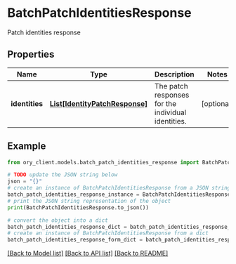 # BatchPatchIdentitiesResponse

Patch identities response

## Properties

Name | Type | Description | Notes
------------ | ------------- | ------------- | -------------
**identities** | [**List[IdentityPatchResponse]**](IdentityPatchResponse.md) | The patch responses for the individual identities. | [optional] 

## Example

```python
from ory_client.models.batch_patch_identities_response import BatchPatchIdentitiesResponse

# TODO update the JSON string below
json = "{}"
# create an instance of BatchPatchIdentitiesResponse from a JSON string
batch_patch_identities_response_instance = BatchPatchIdentitiesResponse.from_json(json)
# print the JSON string representation of the object
print(BatchPatchIdentitiesResponse.to_json())

# convert the object into a dict
batch_patch_identities_response_dict = batch_patch_identities_response_instance.to_dict()
# create an instance of BatchPatchIdentitiesResponse from a dict
batch_patch_identities_response_form_dict = batch_patch_identities_response.from_dict(batch_patch_identities_response_dict)
```
[[Back to Model list]](../README.md#documentation-for-models) [[Back to API list]](../README.md#documentation-for-api-endpoints) [[Back to README]](../README.md)


